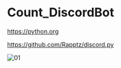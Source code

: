 # Count_DiscordBot

https://python.org

https://github.com/Rapptz/discord.py

![01](https://i.imgur.com/BqjUg2N.jpg)
